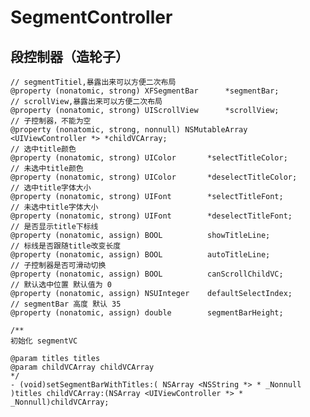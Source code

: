 # SegmentController

## 段控制器（造轮子）


	// segmentTitiel,暴露出来可以方便二次布局
	@property (nonatomic, strong) XFSegmentBar      *segmentBar;
	// scrollView,暴露出来可以方便二次布局
	@property (nonatomic, strong) UIScrollView      *scrollView;
	// 子控制器，不能为空
	@property (nonatomic, strong, nonnull) NSMutableArray   <UIViewController *> *childVCArray;
	// 选中title颜色
	@property (nonatomic, strong) UIColor       *selectTitleColor;
	// 未选中title颜色
	@property (nonatomic, strong) UIColor       *deselectTitleColor;
	// 选中title字体大小
	@property (nonatomic, strong) UIFont        *selectTitleFont;
	// 未选中title字体大小
	@property (nonatomic, strong) UIFont        *deselectTitleFont;
	// 是否显示title下标线
	@property (nonatomic, assign) BOOL          showTitleLine;
	// 标线是否跟随title改变长度
	@property (nonatomic, assign) BOOL          autoTitleLine;
	// 子控制器是否可滑动切换
	@property (nonatomic, assign) BOOL          canScrollChildVC;
	// 默认选中位置 默认值为 0
	@property (nonatomic, assign) NSUInteger    defaultSelectIndex;
	// segmentBar 高度 默认 35
	@property (nonatomic, assign) double        segmentBarHeight;

	/**
 	初始化 segmentVC

 	@param titles titles
 	@param childVCArray childVCArray
 	*/
	- (void)setSegmentBarWithTitles:( NSArray <NSString *> * _Nonnull )titles childVCArray:(NSArray <UIViewController *> * _Nonnull)childVCArray;

